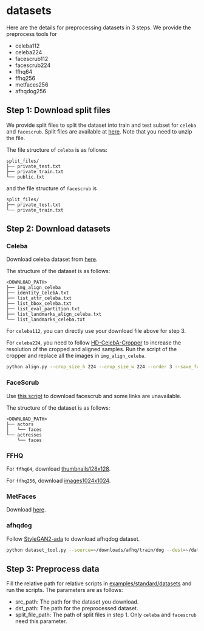 
# datasets

Here are the details for preprocessing datasets in 3 steps. We provide the preprocess tools for
+ celeba112
+ celeba224
+ facescrub112
+ facescrub224
+ ffhq64
+ ffhq256
+ metfaces256
+ afhqdog256

## Step 1: Download split files

We provide split files to split the dataset into train and test subset for `celeba` and `facescrub`. Split files are available at [here](https://drive.google.com/drive/folders/13jGV8bsQnxZRMPSVOLzu3OVGWyQf5kpI). Note that you need to unzip the file.

The file structure of `celeba` is as follows: 
```
split_files/
├── private_test.txt
├── private_train.txt
└── public.txt
```

and the file structure of `facescrub` is
```
split_files/
├── private_test.txt
└── private_train.txt
```


## Step 2: Download datasets

### Celeba

Download celeba dataset from [here](https://mmlab.ie.cuhk.edu.hk/projects/CelebA.html).

The structure of the dataset is as follows:
```
<DOWNLOAD_PATH>
├── img_align_celeba
├── identity_CelebA.txt
├── list_attr_celeba.txt
├── list_bbox_celeba.txt
├── list_eval_partition.txt
├── list_landmarks_align_celeba.txt
└── list_landmarks_celeba.txt
```

For `celeba112`, you can directly use your download file above for step 3.

For `celeba224`, you need to follow [HD-CelebA-Cropper](https://github.com/LynnHo/HD-CelebA-Cropper) to increase the resolution of the cropped and aligned samples. Run the script of the cropper and replace all the images in `img_align_celeba`.
```sh
python align.py --crop_size_h 224 --crop_size_w 224 --order 3 --save_format png --face_factor 0.65 --n_worker 32
```

### FaceScrub

Use [this script](https://github.com/faceteam/facescrub) to download facescrub and some links are unavailable.

The structure of the dataset is as follows:
```
<DOWNLOAD_PATH>
├── actors
│   └── faces
└── actresses
    └── faces
```

### FFHQ

For `ffhq64`, download [thumbnails128x128](https://drive.google.com/drive/folders/1tg-Ur7d4vk1T8Bn0pPpUSQPxlPGBlGfv).

For `ffhq256`, download [images1024x1024](https://drive.google.com/drive/folders/1tZUcXDBeOibC6jcMCtgRRz67pzrAHeHL).

### MetFaces

Download [here](https://drive.google.com/drive/folders/1iChdwdW7mZFUyivKtDwL8ehCNhYKQz6D).

### afhqdog

Follow [StyleGAN2-ada](https://github.com/NVlabs/stylegan2-ada-pytorch) to download afhqdog dataset.
```sh
python dataset_tool.py --source=~/downloads/afhq/train/dog --dest=~/datasets/afhqdog.zip
```

## Step 3: Preprocess data

Fill the relative path for relative scripts in [examples/standard/datasets](../examples/standard/datasets) and run the scripts. The parameters are as follows:
+ src_path: The path for the dataset you download.
+ dst_path: The path for the preprocessed dataset.
+ split_file_path: The path of split files in step 1. Only `celeba` and `facescrub` need this parameter.
